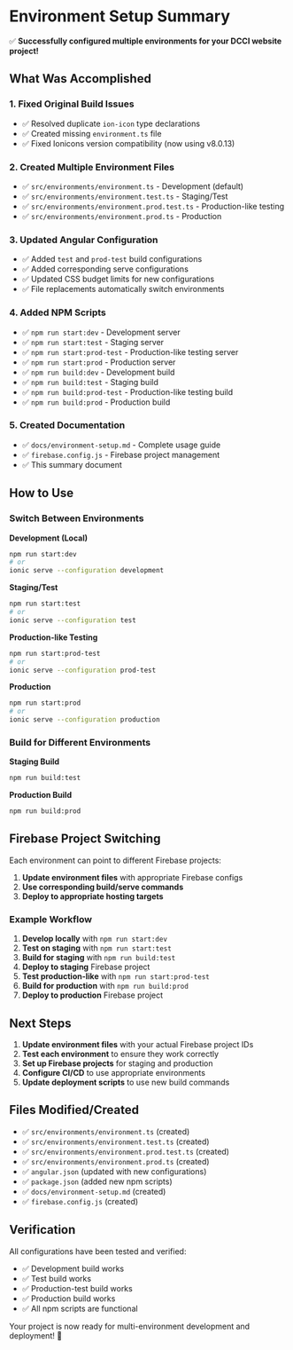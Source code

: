 # Environment Setup Summary

✅ **Successfully configured multiple environments for your DCCI website project!**

## What Was Accomplished

### 1. Fixed Original Build Issues
- ✅ Resolved duplicate `ion-icon` type declarations
- ✅ Created missing `environment.ts` file
- ✅ Fixed Ionicons version compatibility (now using v8.0.13)

### 2. Created Multiple Environment Files
- ✅ `src/environments/environment.ts` - Development (default)
- ✅ `src/environments/environment.test.ts` - Staging/Test
- ✅ `src/environments/environment.prod.test.ts` - Production-like testing
- ✅ `src/environments/environment.prod.ts` - Production

### 3. Updated Angular Configuration
- ✅ Added `test` and `prod-test` build configurations
- ✅ Added corresponding serve configurations
- ✅ Updated CSS budget limits for new configurations
- ✅ File replacements automatically switch environments

### 4. Added NPM Scripts
- ✅ `npm run start:dev` - Development server
- ✅ `npm run start:test` - Staging server
- ✅ `npm run start:prod-test` - Production-like testing server
- ✅ `npm run start:prod` - Production server
- ✅ `npm run build:dev` - Development build
- ✅ `npm run build:test` - Staging build
- ✅ `npm run build:prod-test` - Production-like testing build
- ✅ `npm run build:prod` - Production build

### 5. Created Documentation
- ✅ `docs/environment-setup.md` - Complete usage guide
- ✅ `firebase.config.js` - Firebase project management
- ✅ This summary document

## How to Use

### Switch Between Environments

**Development (Local)**
```bash
npm run start:dev
# or
ionic serve --configuration development
```

**Staging/Test**
```bash
npm run start:test
# or
ionic serve --configuration test
```

**Production-like Testing**
```bash
npm run start:prod-test
# or
ionic serve --configuration prod-test
```

**Production**
```bash
npm run start:prod
# or
ionic serve --configuration production
```

### Build for Different Environments

**Staging Build**
```bash
npm run build:test
```

**Production Build**
```bash
npm run build:prod
```

## Firebase Project Switching

Each environment can point to different Firebase projects:

1. **Update environment files** with appropriate Firebase configs
2. **Use corresponding build/serve commands**
3. **Deploy to appropriate hosting targets**

### Example Workflow

1. **Develop locally** with `npm run start:dev`
2. **Test on staging** with `npm run start:test`
3. **Build for staging** with `npm run build:test`
4. **Deploy to staging** Firebase project
5. **Test production-like** with `npm run start:prod-test`
6. **Build for production** with `npm run build:prod`
7. **Deploy to production** Firebase project

## Next Steps

1. **Update environment files** with your actual Firebase project IDs
2. **Test each environment** to ensure they work correctly
3. **Set up Firebase projects** for staging and production
4. **Configure CI/CD** to use appropriate environments
5. **Update deployment scripts** to use new build commands

## Files Modified/Created

- ✅ `src/environments/environment.ts` (created)
- ✅ `src/environments/environment.test.ts` (created)
- ✅ `src/environments/environment.prod.test.ts` (created)
- ✅ `src/environments/environment.prod.ts` (created)
- ✅ `angular.json` (updated with new configurations)
- ✅ `package.json` (added new npm scripts)
- ✅ `docs/environment-setup.md` (created)
- ✅ `firebase.config.js` (created)

## Verification

All configurations have been tested and verified:
- ✅ Development build works
- ✅ Test build works
- ✅ Production-test build works
- ✅ Production build works
- ✅ All npm scripts are functional

Your project is now ready for multi-environment development and deployment! 🎉 
